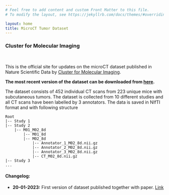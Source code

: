 ```yaml
---
# Feel free to add content and custom Front Matter to this file.
# To modify the layout, see https://jekyllrb.com/docs/themes/#overriding-theme-defaults

layout: home
title: MicroCT Tumor Dataset
---
```

### Cluster for Molecular Imaging
&nbsp;


This is the official site for updates on the microCT dataset published in Nature Scientific Data by 
[Cluster for Molecular Imaging](https://www.rigshospitalet.dk/afdelinger-og-klinikker/diagnostisk/klinisk-fysiologi-og-nuklearmedicin/forskning/Sider/cluster-for-molecular-imaging.aspx).

**The most recent version of the dataset can be downloaded from [here](https://erda.ku.dk/archives/d2f7d338fb66adf4edb9fa94e7432bfe/published-archive.html).**

The dataset consists of 452 individual CT scans from 223 unique mice with subcutaneous tumors. The dataset is collected from 10 different studies and all CT scans have been labelled by 3 annotators. The data is saved in NIfTI format and with following structure
```
Root
|-- Study 1
|-- Study 2
    |-- M01_M02_8d
        |-- M01_8d
        |-- M02_8d
            |-- Annotator_1_M02_8d.nii.gz         
            |-- Annotator_2_M02_8d.nii.gz         
            |-- Annotator_3_M02_8d.nii.gz
            |-- CT_M02_8d.nii.gz
|-- Study 3
...
```

#### **Changelog**:
* **20-01-2023:** First version of dataset published together with paper. [Link](https://erda.ku.dk/archives/d2f7d338fb66adf4edb9fa94e7432bfe/published-archive.html)